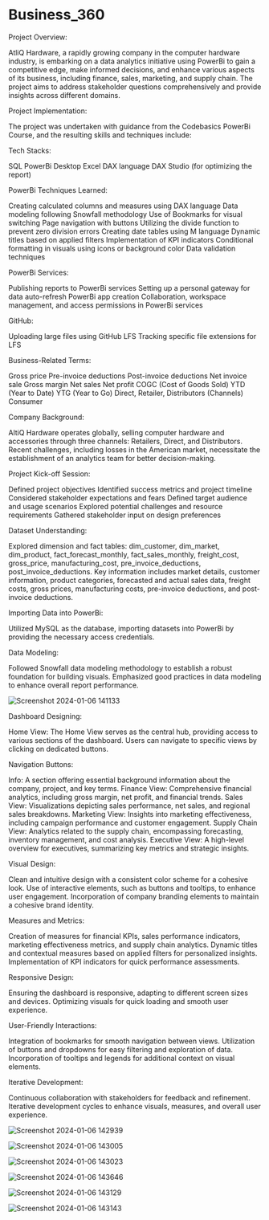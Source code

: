 # Business_360

Project Overview:

AtliQ Hardware, a rapidly growing company in the computer hardware industry, is embarking on a data analytics initiative using PowerBi to gain a competitive edge, make informed decisions, and enhance various aspects of its business, including finance, sales, marketing, and supply chain. The project aims to address stakeholder questions comprehensively and provide insights across different domains.

Project Implementation:

The project was undertaken with guidance from the Codebasics PowerBi Course, and the resulting skills and techniques include:

Tech Stacks:

SQL
PowerBi Desktop
Excel
DAX language
DAX Studio (for optimizing the report)

PowerBi Techniques Learned:

Creating calculated columns and measures using DAX language
Data modeling following Snowfall methodology
Use of Bookmarks for visual switching
Page navigation with buttons
Utilizing the divide function to prevent zero division errors
Creating date tables using M language
Dynamic titles based on applied filters
Implementation of KPI indicators
Conditional formatting in visuals using icons or background color
Data validation techniques

PowerBi Services:

Publishing reports to PowerBi services
Setting up a personal gateway for data auto-refresh
PowerBi app creation
Collaboration, workspace management, and access permissions in PowerBi services

GitHub:

Uploading large files using GitHub LFS
Tracking specific file extensions for LFS

Business-Related Terms:

Gross price
Pre-invoice deductions
Post-invoice deductions
Net invoice sale
Gross margin
Net sales
Net profit
COGC (Cost of Goods Sold)
YTD (Year to Date)
YTG (Year to Go)
Direct, Retailer, Distributors (Channels)
Consumer

Company Background:

AltiQ Hardware operates globally, selling computer hardware and accessories through three channels: Retailers, Direct, and Distributors.
Recent challenges, including losses in the American market, necessitate the establishment of an analytics team for better decision-making.

Project Kick-off Session:

Defined project objectives
Identified success metrics and project timeline
Considered stakeholder expectations and fears
Defined target audience and usage scenarios
Explored potential challenges and resource requirements
Gathered stakeholder input on design preferences

Dataset Understanding:

Explored dimension and fact tables: dim_customer, dim_market, dim_product, fact_forecast_monthly, fact_sales_monthly, freight_cost, gross_price, manufacturing_cost, pre_invoice_deductions, post_invoice_deductions.
Key information includes market details, customer information, product categories, forecasted and actual sales data, freight costs, gross prices, manufacturing costs, pre-invoice deductions, and post-invoice deductions.

Importing Data into PowerBi:

Utilized MySQL as the database, importing datasets into PowerBi by providing the necessary access credentials.

Data Modeling:

Followed Snowfall data modeling methodology to establish a robust foundation for building visuals.
Emphasized good practices in data modeling to enhance overall report performance.

![Screenshot 2024-01-06 141133](https://github.com/Mouli12346/Business_360/assets/141912332/c9e91964-adcc-41c5-9ee0-f9892c067b2f)


Dashboard Designing:

Home View:
The Home View serves as the central hub, providing access to various sections of the dashboard. Users can navigate to specific views by clicking on dedicated buttons.

Navigation Buttons:

Info: A section offering essential background information about the company, project, and key terms.
Finance View: Comprehensive financial analytics, including gross margin, net profit, and financial trends.
Sales View: Visualizations depicting sales performance, net sales, and regional sales breakdowns.
Marketing View: Insights into marketing effectiveness, including campaign performance and customer engagement.
Supply Chain View: Analytics related to the supply chain, encompassing forecasting, inventory management, and cost analysis.
Executive View: A high-level overview for executives, summarizing key metrics and strategic insights.

Visual Design:

Clean and intuitive design with a consistent color scheme for a cohesive look.
Use of interactive elements, such as buttons and tooltips, to enhance user engagement.
Incorporation of company branding elements to maintain a cohesive brand identity.

Measures and Metrics:

Creation of measures for financial KPIs, sales performance indicators, marketing effectiveness metrics, and supply chain analytics.
Dynamic titles and contextual measures based on applied filters for personalized insights.
Implementation of KPI indicators for quick performance assessments.

Responsive Design:

Ensuring the dashboard is responsive, adapting to different screen sizes and devices.
Optimizing visuals for quick loading and smooth user experience.

User-Friendly Interactions:

Integration of bookmarks for smooth navigation between views.
Utilization of buttons and dropdowns for easy filtering and exploration of data.
Incorporation of tooltips and legends for additional context on visual elements.

Iterative Development:

Continuous collaboration with stakeholders for feedback and refinement.
Iterative development cycles to enhance visuals, measures, and overall user experience.

![Screenshot 2024-01-06 142939](https://github.com/Mouli12346/Business_360/assets/141912332/86f7f258-da0d-412a-94a3-62d295a3c124)

![Screenshot 2024-01-06 143005](https://github.com/Mouli12346/Business_360/assets/141912332/0106cd43-71c1-446d-b97f-aa6445820899)

![Screenshot 2024-01-06 143023](https://github.com/Mouli12346/Business_360/assets/141912332/6360fb2b-4c51-4b1b-a625-6dd4e6527b44)

![Screenshot 2024-01-06 143646](https://github.com/Mouli12346/Business_360/assets/141912332/765053f4-7188-4480-9bc8-7bedefd83438)

![Screenshot 2024-01-06 143129](https://github.com/Mouli12346/Business_360/assets/141912332/6a0f2829-51af-491e-a6f4-0cdfc92dc2c9)

![Screenshot 2024-01-06 143143](https://github.com/Mouli12346/Business_360/assets/141912332/7b011d16-318b-48a8-88a5-f3d62a00b1cb)

